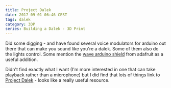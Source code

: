 ```yaml
---
title: Project Dalek
date: 2017-09-01 06:46 CEST
tags: dalek
category: 3DP
series: Building a Dalek - 3D Print
---
```


Did some digging - and have found several voice modulators for arduino out there that can make you sound like you're a dalek. Some of them also do the lights control. Some mention the [wave arduino shield](https://www.adafruit.com/product/94) from adafruit as a useful addition.

Didn't find exactly what I want (I'm more interested in one that can take playback rather than a microphone) but I did find that lots of things link to [Project Dalek](http://www.projectdalek.com/) - looks like a really useful resource.
